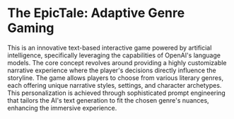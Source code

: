 # The EpicTale: Adaptive Genre Gaming


This is an innovative text-based interactive game powered by artificial intelligence, specifically leveraging the capabilities of OpenAI's language models. The core concept revolves around providing a highly customizable narrative experience where the player's decisions directly influence the storyline. The game allows players to choose from various literary genres, each offering unique narrative styles, settings, and character archetypes. This personalization is achieved through sophisticated prompt engineering that tailors the AI's text generation to fit the chosen genre's nuances, enhancing the immersive experience.

